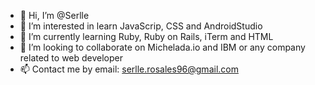 - 👋 Hi, I’m @Serlle
- 👀 I’m interested in learn JavaScrip, CSS and AndroidStudio
- 🌱 I’m currently learning Ruby, Ruby on Rails, iTerm and HTML
- 💞️ I’m looking to collaborate on Michelada.io and IBM or any company related to web developer
- 📫 Contact me by email: serlle.rosales96@gmail.com

<!---
Serlle/Serlle is a ✨ special ✨ repository because its `README.md` (this file) appears on your GitHub profile.
You can click the Preview link to take a look at your changes.
--->
